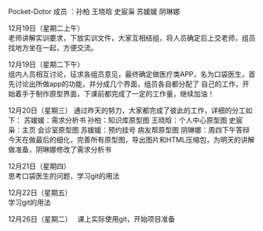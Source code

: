 Pocket-Dotor
成员 ：孙柏  王晓晗  史宸枭  苏媛媛 阴琳娜

12月19日（星期二上午）   
老师讲解实训要求，下放实训文件，大家互相结组，将人员确定后上交老师，组员找地方坐在一起，方便交流。

12月19日（星期二下午）   
组内人员相互讨论，征求各组员意见，最终确定做医疗类APP，名为口袋医生，首先讨论出所做app的功能，并分成几个界面，组员各自都分配了 自己的工作，开始着手于制作原型界面，下课前都完成了一定的工作量，继续加油！

12月20日（星期三） 
通过昨天的努力，大家都完成了彼此的工作，详细的分工如下：
苏媛媛：需求分析书
孙柏：知识库原型图
王晓晗：个人中心原型图
史宸枭：主页 会诊室原型图
苏媛媛：预约挂号 病友帮原型图
阴琳娜：周四下午答辩
今天在做最后的细化，完善所有原型图，导出图片和HTML压缩包，为明天的讲解做准备，阴琳娜修改了需求分析书

12月21日（星期四）    
思考口袋医生的问题，学习git的用法  

12月22日（星期五）    
学习git的用法  

12月26日（星期二）    
课上实际使用git，开始项目准备
 
